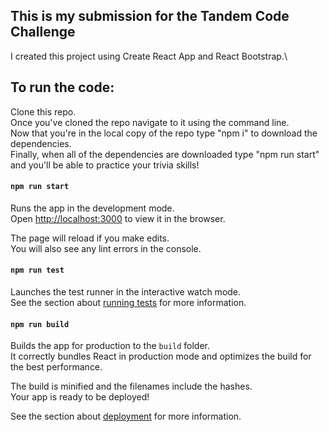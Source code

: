 ## This is my submission for the Tandem Code Challenge

I created this project using Create React App and React Bootstrap.\

## To run the code:

Clone this repo.\
Once you've cloned the repo navigate to it using the command line.\
Now that you're in the local copy of the repo type "npm i" to download the dependencies.\
Finally, when all of the dependencies are downloaded type "npm run start" and you'll be able to practice your trivia skills!

#### `npm run start`

Runs the app in the development mode.\
Open [http://localhost:3000](http://localhost:3000) to view it in the browser.

The page will reload if you make edits.\
You will also see any lint errors in the console.

#### `npm run test`

Launches the test runner in the interactive watch mode.\
See the section about [running tests](https://facebook.github.io/create-react-app/docs/running-tests) for more information.

#### `npm run build`

Builds the app for production to the `build` folder.\
It correctly bundles React in production mode and optimizes the build for the best performance.

The build is minified and the filenames include the hashes.\
Your app is ready to be deployed!

See the section about [deployment](https://facebook.github.io/create-react-app/docs/deployment) for more information.
